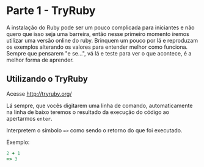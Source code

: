 # Parte 1 - TryRuby

A instalação do Ruby pode ser um pouco complicada para iniciantes e não quero que isso seja uma barreira, então nesse primeiro momento iremos utilizar uma versão online do ruby.
Brinquem um pouco por lá e reproduzam os exemplos alterando os valores para entender melhor como funciona. Sempre que pensarem "e se...", vá lá e teste para ver o que acontece, é a melhor forma de aprender.

## Utilizando o TryRuby

Acesse http://tryruby.org/

Lá sempre, que vocês digitarem uma linha de comando, automaticamente na linha de baixo teremos o resultado da execução do código ao apertarmos `enter`.

Interpretem o símbolo `=>` como sendo o retorno do que foi executado.

Exemplo:
```ruby
2 + 1
=> 3
```
